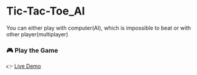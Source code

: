 # Tic-Tac-Toe_AI

You can either play with computer(AI), which is impossible to beat or with other player(multiplayer)
### 🎮 Play the Game
👉 [Live Demo](https://7sandhu.github.io/TIC-TAC-TOE/)
